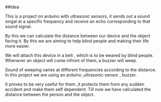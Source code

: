 ##Idea

This is a project on arduino with ultrasonic sensors, it sends out a sound singal at a specific frequency and receive an echo corresponding to that sound signal. 

By this we can calculate the distance between our device and the object facing it. By this we are aiming to help blind people and making their life more easier.

We will attach this device in a belt , which is to be weared by blind people. Whenever an object will come infront of them, a buzzer will weep.

Sound of weeping varies at different frequencies according to the distance.
In this project we are using an arduino ,ultrasonic sensor , buzzer.

It proves to be very useful for them ,it protects them from any sudden accident and make them self dependent.
Till now we have calculated the distance between the person and the object.